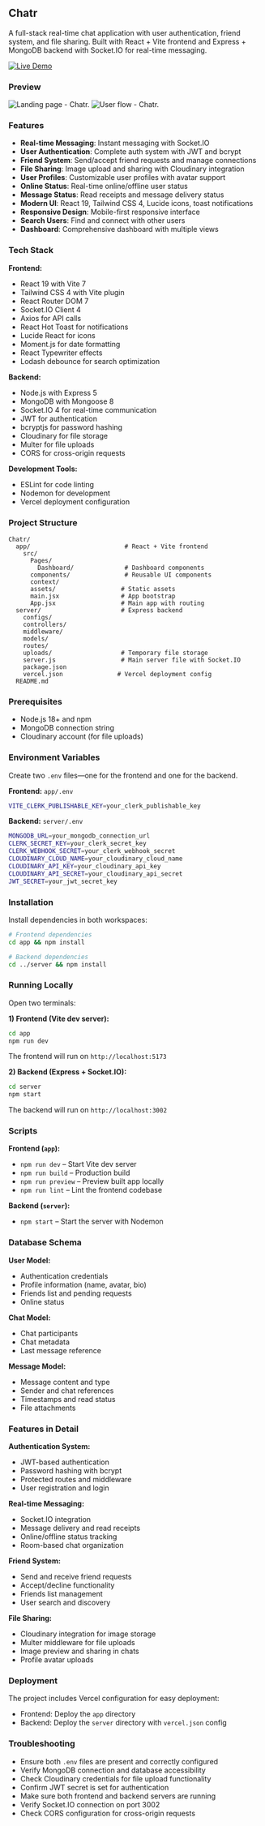 ## Chatr

A full-stack real-time chat application with user authentication, friend system, and file sharing. Built with React + Vite frontend and Express + MongoDB backend with Socket.IO for real-time messaging.

[![Live Demo](https://img.shields.io/badge/View%20Live%20Demo-Chatr%20App-blue?style=for-the-badge&logo=vercel)](https://chatr-app.vercel.app/)

### Preview
<img src="app/src/assets/LandingPage.png" alt="Landing page - Chatr." />
<img src="app/src/assets/userflow.png" alt="User flow - Chatr." />

### Features
- **Real-time Messaging**: Instant messaging with Socket.IO
- **User Authentication**: Complete auth system with JWT and bcrypt
- **Friend System**: Send/accept friend requests and manage connections
- **File Sharing**: Image upload and sharing with Cloudinary integration
- **User Profiles**: Customizable user profiles with avatar support
- **Online Status**: Real-time online/offline user status
- **Message Status**: Read receipts and message delivery status
- **Modern UI**: React 19, Tailwind CSS 4, Lucide icons, toast notifications
- **Responsive Design**: Mobile-first responsive interface
- **Search Users**: Find and connect with other users
- **Dashboard**: Comprehensive dashboard with multiple views

### Tech Stack
**Frontend:**
- React 19 with Vite 7
- Tailwind CSS 4 with Vite plugin
- React Router DOM 7
- Socket.IO Client 4
- Axios for API calls
- React Hot Toast for notifications
- Lucide React for icons
- Moment.js for date formatting
- React Typewriter effects
- Lodash debounce for search optimization

**Backend:**
- Node.js with Express 5
- MongoDB with Mongoose 8
- Socket.IO 4 for real-time communication
- JWT for authentication
- bcryptjs for password hashing
- Cloudinary for file storage
- Multer for file uploads
- CORS for cross-origin requests

**Development Tools:**
- ESLint for code linting
- Nodemon for development
- Vercel deployment configuration

### Project Structure
```text
Chatr/
  app/                          # React + Vite frontend
    src/
      Pages/
        Dashboard/              # Dashboard components
      components/               # Reusable UI components
      context/
      assets/                  # Static assets
      main.jsx                 # App bootstrap
      App.jsx                  # Main app with routing
  server/                      # Express backend
    configs/ 
    controllers/
    middleware/
    models/
    routes/
    uploads/                   # Temporary file storage
    server.js                  # Main server file with Socket.IO
    package.json
    vercel.json               # Vercel deployment config
  README.md
```

### Prerequisites
- Node.js 18+ and npm
- MongoDB connection string
- Cloudinary account (for file uploads)

### Environment Variables
Create two `.env` files—one for the frontend and one for the backend.

**Frontend:** `app/.env`
```bash
VITE_CLERK_PUBLISHABLE_KEY=your_clerk_publishable_key
```

**Backend:** `server/.env`
```bash
MONGODB_URL=your_mongodb_connection_url
CLERK_SECRET_KEY=your_clerk_secret_key
CLERK_WEBHOOK_SECRET=your_clerk_webhook_secret
CLOUDINARY_CLOUD_NAME=your_cloudinary_cloud_name
CLOUDINARY_API_KEY=your_cloudinary_api_key
CLOUDINARY_API_SECRET=your_cloudinary_api_secret
JWT_SECRET=your_jwt_secret_key
```

### Installation
Install dependencies in both workspaces:
```bash
# Frontend dependencies
cd app && npm install

# Backend dependencies
cd ../server && npm install
```

### Running Locally
Open two terminals:

**1) Frontend (Vite dev server):**
```bash
cd app
npm run dev
```
The frontend will run on `http://localhost:5173`

**2) Backend (Express + Socket.IO):**
```bash
cd server
npm start
```
The backend will run on `http://localhost:3002`

### Scripts
**Frontend (`app`):**
- `npm run dev` – Start Vite dev server
- `npm run build` – Production build
- `npm run preview` – Preview built app locally
- `npm run lint` – Lint the frontend codebase

**Backend (`server`):**
- `npm start` – Start the server with Nodemon

### Database Schema
**User Model:**
- Authentication credentials
- Profile information (name, avatar, bio)
- Friends list and pending requests
- Online status

**Chat Model:**
- Chat participants
- Chat metadata
- Last message reference

**Message Model:**
- Message content and type
- Sender and chat references
- Timestamps and read status
- File attachments

### Features in Detail
**Authentication System:**
- JWT-based authentication
- Password hashing with bcrypt
- Protected routes and middleware
- User registration and login

**Real-time Messaging:**
- Socket.IO integration
- Message delivery and read receipts
- Online/offline status tracking
- Room-based chat organization

**Friend System:**
- Send and receive friend requests
- Accept/decline functionality
- Friends list management
- User search and discovery

**File Sharing:**
- Cloudinary integration for image storage
- Multer middleware for file uploads
- Image preview and sharing in chats
- Profile avatar uploads

### Deployment
The project includes Vercel configuration for easy deployment:
- Frontend: Deploy the `app` directory
- Backend: Deploy the `server` directory with `vercel.json` config

### Troubleshooting
- Ensure both `.env` files are present and correctly configured
- Verify MongoDB connection and database accessibility
- Check Cloudinary credentials for file upload functionality
- Confirm JWT secret is set for authentication
- Make sure both frontend and backend servers are running
- Verify Socket.IO connection on port 3002
- Check CORS configuration for cross-origin requests
